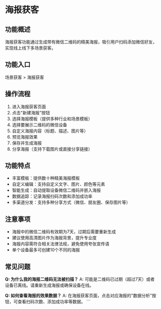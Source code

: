 # 海报获客

## 功能概述

海报获客功能通过生成带有微信二维码的精美海报，吸引用户扫码添加微信好友，实现线上线下多场景获客。

## 功能入口

场景获客 > 海报获客

## 操作流程

1. 进入海报获客页面
2. 点击"新建海报"按钮
3. 选择海报模板（提供多种行业和场景模板）
4. 选择要展示二维码的微信设备
5. 自定义海报内容（标题、描述、图片等）
6. 预览海报效果
7. 保存并生成海报
8. 分享海报（支持下载图片或直接分享链接）

## 功能特点

- 丰富模板：提供数十种精美海报模板
- 自定义编辑：支持自定义文字、图片、颜色等元素
- 智能生成：自动提取设备微信二维码并嵌入海报
- 数据追踪：记录海报扫码次数和添加成功率
- 多渠道分发：支持多种分享方式（微信、朋友圈、保存图片等）

## 注意事项

- 海报中的微信二维码有效期为7天，过期后需要重新生成
- 建议使用高清图片作为海报背景，提升专业度
- 海报内容需符合相关法律法规，避免使用夸张宣传语
- 单个设备最多可创建10个不同的海报

## 常见问题

**Q: 为什么我的海报二维码无法被扫描？**
A: 可能是二维码已过期（超过7天）或者设备已离线。请重新生成海报或确保设备在线。

**Q: 如何查看海报的效果数据？**
A: 在海报获客页面，点击对应海报的"数据分析"按钮，可查看扫码次数、添加成功率等数据。
\`\`\`
